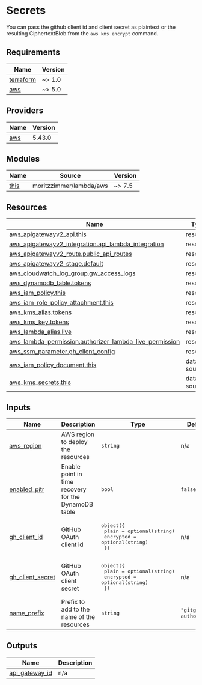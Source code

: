 # Secrets

You can pass the github client id and client secret as plaintext or the resulting CiphertextBlob from the `aws kms encrypt` command.

<!-- BEGIN_TF_DOCS -->

## Requirements

| Name                                                                     | Version |
| ------------------------------------------------------------------------ | ------- |
| <a name="requirement_terraform"></a> [terraform](#requirement_terraform) | ~> 1.0  |
| <a name="requirement_aws"></a> [aws](#requirement_aws)                   | ~> 5.0  |

## Providers

| Name                                             | Version |
| ------------------------------------------------ | ------- |
| <a name="provider_aws"></a> [aws](#provider_aws) | 5.43.0  |

## Modules

| Name                                            | Source                  | Version |
| ----------------------------------------------- | ----------------------- | ------- |
| <a name="module_this"></a> [this](#module_this) | moritzzimmer/lambda/aws | ~> 7.5  |

## Resources

| Name                                                                                                                                                        | Type        |
| ----------------------------------------------------------------------------------------------------------------------------------------------------------- | ----------- |
| [aws_apigatewayv2_api.this](https://registry.terraform.io/providers/hashicorp/aws/latest/docs/resources/apigatewayv2_api)                                   | resource    |
| [aws_apigatewayv2_integration.api_lambda_integration](https://registry.terraform.io/providers/hashicorp/aws/latest/docs/resources/apigatewayv2_integration) | resource    |
| [aws_apigatewayv2_route.public_api_routes](https://registry.terraform.io/providers/hashicorp/aws/latest/docs/resources/apigatewayv2_route)                  | resource    |
| [aws_apigatewayv2_stage.default](https://registry.terraform.io/providers/hashicorp/aws/latest/docs/resources/apigatewayv2_stage)                            | resource    |
| [aws_cloudwatch_log_group.gw_access_logs](https://registry.terraform.io/providers/hashicorp/aws/latest/docs/resources/cloudwatch_log_group)                 | resource    |
| [aws_dynamodb_table.tokens](https://registry.terraform.io/providers/hashicorp/aws/latest/docs/resources/dynamodb_table)                                     | resource    |
| [aws_iam_policy.this](https://registry.terraform.io/providers/hashicorp/aws/latest/docs/resources/iam_policy)                                               | resource    |
| [aws_iam_role_policy_attachment.this](https://registry.terraform.io/providers/hashicorp/aws/latest/docs/resources/iam_role_policy_attachment)               | resource    |
| [aws_kms_alias.tokens](https://registry.terraform.io/providers/hashicorp/aws/latest/docs/resources/kms_alias)                                               | resource    |
| [aws_kms_key.tokens](https://registry.terraform.io/providers/hashicorp/aws/latest/docs/resources/kms_key)                                                   | resource    |
| [aws_lambda_alias.live](https://registry.terraform.io/providers/hashicorp/aws/latest/docs/resources/lambda_alias)                                           | resource    |
| [aws_lambda_permission.authorizer_lambda_live_permission](https://registry.terraform.io/providers/hashicorp/aws/latest/docs/resources/lambda_permission)    | resource    |
| [aws_ssm_parameter.gh_client_config](https://registry.terraform.io/providers/hashicorp/aws/latest/docs/resources/ssm_parameter)                             | resource    |
| [aws_iam_policy_document.this](https://registry.terraform.io/providers/hashicorp/aws/latest/docs/data-sources/iam_policy_document)                          | data source |
| [aws_kms_secrets.this](https://registry.terraform.io/providers/hashicorp/aws/latest/docs/data-sources/kms_secrets)                                          | data source |

## Inputs

| Name                                                                              | Description                                          | Type                                                                                     | Default                 | Required |
| --------------------------------------------------------------------------------- | ---------------------------------------------------- | ---------------------------------------------------------------------------------------- | ----------------------- | :------: |
| <a name="input_aws_region"></a> [aws_region](#input_aws_region)                   | AWS region to deploy the resources                   | `string`                                                                                 | n/a                     |   yes    |
| <a name="input_enabled_pitr"></a> [enabled_pitr](#input_enabled_pitr)             | Enable point in time recovery for the DynamoDB table | `bool`                                                                                   | `false`                 |    no    |
| <a name="input_gh_client_id"></a> [gh_client_id](#input_gh_client_id)             | GitHub OAuth client id                               | <pre>object({<br> plain = optional(string)<br> encrypted = optional(string)<br> })</pre> | n/a                     |   yes    |
| <a name="input_gh_client_secret"></a> [gh_client_secret](#input_gh_client_secret) | GitHub OAuth client secret                           | <pre>object({<br> plain = optional(string)<br> encrypted = optional(string)<br> })</pre> | n/a                     |   yes    |
| <a name="input_name_prefix"></a> [name_prefix](#input_name_prefix)                | Prefix to add to the name of the resources           | `string`                                                                                 | `"gitgazer-authorizer"` |    no    |

## Outputs

| Name                                                                          | Description |
| ----------------------------------------------------------------------------- | ----------- |
| <a name="output_api_gateway_id"></a> [api_gateway_id](#output_api_gateway_id) | n/a         |

<!-- END_TF_DOCS -->
